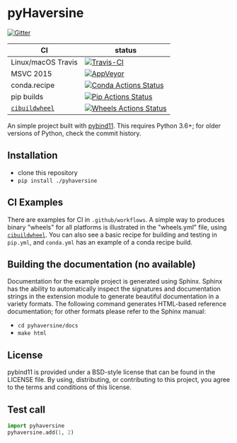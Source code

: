 pyHaversine
==============

[![Gitter][gitter-badge]][gitter-link]

|      CI              | status |
|----------------------|--------|
| Linux/macOS Travis   | [![Travis-CI][travis-badge]][travis-link] |
| MSVC 2015            | [![AppVeyor][appveyor-badge]][appveyor-link] |
| conda.recipe         | [![Conda Actions Status][actions-conda-badge]][actions-conda-link] |
| pip builds           | [![Pip Actions Status][actions-pip-badge]][actions-pip-link] |
| [`cibuildwheel`][]   | [![Wheels Actions Status][actions-wheels-badge]][actions-wheels-link] |

[gitter-badge]:            https://badges.gitter.im/pybind/Lobby.svg
[gitter-link]:             https://gitter.im/pybind/Lobby
[actions-badge]:           https://github.com/pybind/pyhaversine/workflows/Tests/badge.svg
[actions-conda-link]:      https://github.com/pybind/pyhaversine/actions?query=workflow%3A%22Conda
[actions-conda-badge]:     https://github.com/pybind/pyhaversine/workflows/Conda/badge.svg
[actions-pip-link]:        https://github.com/pybind/pyhaversine/actions?query=workflow%3A%22Pip
[actions-pip-badge]:       https://github.com/pybind/pyhaversine/workflows/Pip/badge.svg
[actions-wheels-link]:     https://github.com/pybind/pyhaversine/actions?query=workflow%3AWheels
[actions-wheels-badge]:    https://github.com/pybind/pyhaversine/workflows/Wheels/badge.svg
[travis-link]:             https://travis-ci.org/pybind/pyhaversine
[travis-badge]:            https://travis-ci.org/pybind/pyhaversine.svg?branch=master&status=passed
[appveyor-link]:           https://ci.appveyor.com/project/wjakob/python-example
<!-- TODO: get a real badge link for appveyor -->
[appveyor-badge]:          https://travis-ci.org/pybind/pyhaversine.svg?branch=master&status=passed

An simple project built with [pybind11](https://github.com/pybind/pybind11).
This requires Python 3.6+; for older versions of Python, check the commit
history.

Installation
------------

 - clone this repository
 - `pip install ./pyhaversine`

CI Examples
-----------

There are examples for CI in `.github/workflows`. A simple way to produces
binary "wheels" for all platforms is illustrated in the "wheels.yml" file,
using [`cibuildwheel`][]. You can also see a basic recipe for building and
testing in `pip.yml`, and `conda.yml` has an example of a conda recipe build.


Building the documentation (no available)
--------------------------

Documentation for the example project is generated using Sphinx. Sphinx has the
ability to automatically inspect the signatures and documentation strings in
the extension module to generate beautiful documentation in a variety formats.
The following command generates HTML-based reference documentation; for other
formats please refer to the Sphinx manual:

 - `cd pyhaversine/docs`
 - `make html`

License
-------

pybind11 is provided under a BSD-style license that can be found in the LICENSE
file. By using, distributing, or contributing to this project, you agree to the
terms and conditions of this license.

Test call
---------

```python
import pyhaversine
pyhaversine.add(1, 2)
```

[`cibuildwheel`]:          https://cibuildwheel.readthedocs.io
